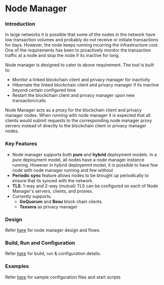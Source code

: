 # Node Manager

### Introduction
In large networks it is possible that some of the nodes in the network have low transaction volumes and probably do not receive or initiate transactions for days. However, the node keeps running incurring the infrastructure cost. One of the requirements has been to proactively monitor the transaction traffic at a node and stop the node if its inactive for long.

Node manager is designed to cater to above requirement. The tool is built to:

* Monitor a linked blockchain client and privacy manager for inactivity
* Hibernate the linked blockchain client and privacy manager if its inactive beyond certain configured time
* Restart the blockchain client and privacy manager upon new transaction/calls 

Node Manager acts as a proxy for the blockchain client and privacy manager nodes. When running with node manager it is expected that all clients would submit requests to the corresponding node manager proxy servers instead of directly to the blockchain client or privacy manager nodes.

### Key Features

- Node manager supports both **pure** and **hybrid** deployment models. In a pure deployment model, all nodes have a node manager instance running. However in hybrid deployemnt model, it is possible to have few node with node manager running and few without  
- **Periodic sync** feature allows nodes to be brought up periodically to ensure that its synced with the network. 
- **TLS**: 1-way and 2-way (mutual) TLS can be configured on each of Node Manager's servers, clients, and proxies.  
- Currently supports: 
    - **GoQuorum** and **Besu** block chain clients
    - **Tessera** as privacy manager

### Design
Refer [here](docs/Design.md) for node manager design and flows.

### Build, Run and Configuration
Refer [here](docs/CONFIG.md) for build, run & configuration details.

### Examples
Refer [here](examples/README.md) for sample configuration files and start scripts



